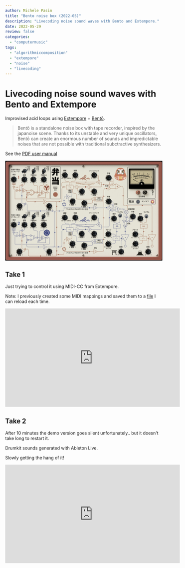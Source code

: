 ```yaml
---
author: Michele Pasin
title: "Bento noise box (2022-05)"
description: "Livecoding noise sound waves with Bento and Extempore."
date: 2022-05-29
review: false
categories: 
  - "computermusic"
tags: 
  - "algorithmiccomposition"
  - "extempore"
  - "noise"
  - "livecoding"
---
```


# Livecoding noise sound waves with Bento and Extempore

 Improvised acid loops using [Extempore](https://extemporelang.github.io/) + [Bentō](https://www.giorgiosancristoforo.net/).

> Bentō is a standalone noise box with tape recorder, inspired by the japanoise scene. Thanks to its unstable and very unique oscillators, Bentō can create an enormous number of sounds and impredictable noises that are not possible with traditional subctractive synthesizers.

See the [PDF user manual](https://www.giorgiosancristoforo.net/downloads/Bento_User_Manual.pdf)


![bento-screenshot](../assets/images/bento-screenshot.jpg)


## Take 1

Just trying to control it using MIDI-CC from Extempore. 

Note: I previously created some MIDI mappings and saved them to a [file](https://github.com/lambdamusic/extempore-extensions/blob/main/init/init_bento.xtm) I can reload each time.

<iframe width="560" height="315" src="https://www.youtube.com/embed/P6Av_eLy_xw?autoplay=1&amp;start=340" title="YouTube video player" frameborder="0" allow="accelerometer; autoplay; clipboard-write; encrypted-media; gyroscope; picture-in-picture" allowfullscreen></iframe>

## Take 2

After 10 minutes the demo version goes silent unfortunately.. but it doesn't take long to restart it. 

Drumkit sounds generated with Ableton Live.

Slowly getting the hang of it!

<iframe width="560" height="315" src="https://www.youtube.com/embed/Prg-bmA9zDo?autoplay=0&amp;start=340" title="YouTube video player" frameborder="0" allow="accelerometer; autoplay; clipboard-write; encrypted-media; gyroscope; picture-in-picture" allowfullscreen></iframe>


